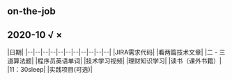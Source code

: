 ## on-the-job
## 2020-10  √ ×
|日期|
|--|--|--|--|--|--|--|--|--|--|--|
|JIRA需求代码|
|看两篇技术文章|
|二 - 三 道算法题|
|程序员英语单词|
|技术学习视频|
|理财知识学习|
|读书（课外书籍）|
|11：30sleep|
|实践项目(可选)|